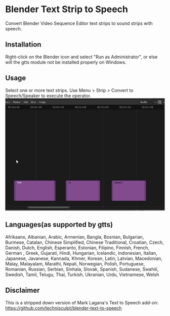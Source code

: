# Blender Text Strip to Speech
Convert Blender Video Sequence Editor text strips to sound strips with speech.

## Installation
Right-click on the Blender icon and select "Run as Administrator", or else will the gtts module not be installed properly on Windows.

## Usage
Select one or more text strips. 
Use Menu > Strip > Convert to Speech/Speaker to execute the operator.
![Gif](text2speech3.gif)

## Languages(as supported by gtts)
Afrikaans, Albanian, Arabic, Armenian, Bangla, Bosnian, Bulgarian, Burmese, Catalan, Chinese Simplified, Chinese Traditional, Croatian, Czech, Danish, Dutch, English, Esperanto, Estonian, Filipino, Finnish, French, German , Greek, Gujarati, Hindi, Hungarian, Icelandic, Indonesian, Italian, Japanese, Javanese, Kannada, Khmer, Korean, Latin, Latvian, Macedonian, Malay, Malayalam, Marathi, Nepali, Norwegian, Polish, Portuguese, Romanian, Russian, Serbian, Sinhala, Slovak, Spanish, Sudanese, Swahili, Swedish, Tamil, Telugu, Thai, Turkish, Ukranian, Urdu, Vietnamese, Welsh

## Disclaimer
This is a stripped down version of Mark Lagana's Text to Speech add-on: https://github.com/technisculpt/blender-text-to-speech
